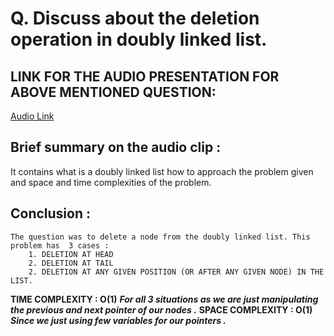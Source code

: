 # Q. Discuss about the deletion operation in doubly linked list.

## LINK FOR THE AUDIO PRESENTATION FOR ABOVE MENTIONED QUESTION:

[Audio Link](https://drive.google.com/file/d/1Wca7YLqOtYAHepcu6ErvuO4vSChbitMG/view?usp=sharing)

## Brief summary on the audio clip :

It contains what is a doubly linked list how to approach the problem given and space and time complexities of the problem.

## Conclusion :

    The question was to delete a node from the doubly linked list. This problem has  3 cases :
        1. DELETION AT HEAD
        2. DELETION AT TAIL
        2. DELETION AT ANY GIVEN POSITION (OR AFTER ANY GIVEN NODE) IN THE LIST.

**TIME COMPLEXITY : O(1)**
**_For all 3 situations as we are just manipulating the previous and next pointer of our nodes ._**
**SPACE COMPLEXITY : O(1)**
**_Since we just using few variables for our pointers ._**

